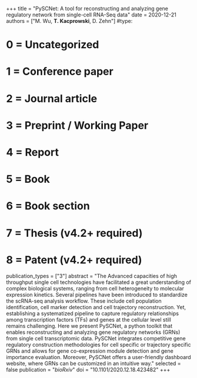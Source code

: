 +++
title = "PySCNet: A tool for reconstructing and analyzing gene regulatory network from single-cell RNA-Seq data"
date = 2020-12-21
authors = ["M. Wu, **T. Kacprowski**, D. Zehn"]
#type:
#    0 = Uncategorized
#    1 = Conference paper
#    2 = Journal article
#    3 = Preprint / Working Paper
#    4 = Report
#    5 = Book
#    6 = Book section
#    7 = Thesis (v4.2+ required)
#    8 = Patent (v4.2+ required)
publication_types = ["3"]
abstract = "The Advanced capacities of high throughput single cell technologies have facilitated a great understanding of complex biological systems, ranging from cell heterogeneity to molecular expression kinetics. Several pipelines have been introduced to standardize the scRNA-seq analysis workflow. These include cell population identification, cell marker detection and cell trajectory reconstruction. Yet, establishing a systematized pipeline to capture regulatory relationships among transcription factors (TFs) and genes at the cellular level still remains challenging. Here we present PySCNet, a python toolkit that enables reconstructing and analyzing gene regulatory networks (GRNs) from single cell transcriptomic data. PySCNet integrates competitive gene regulatory construction methodologies for cell specific or trajectory specific GRNs and allows for gene co-expression module detection and gene importance evaluation. Moreover, PySCNet offers a user-friendly dashboard website, where GRNs can be customized in an intuitive way."
selected = false
publication = "*bioRxiv*"
doi = "10.1101/2020.12.18.423482"
+++
